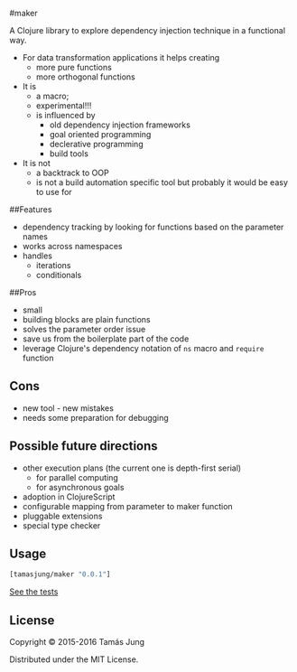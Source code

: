 
[](doc/Cima_da_Conegliano_God_the_Father.jpg)

#maker

A Clojure library to explore dependency injection technique in a functional way. 

* For data transformation applications it helps creating
    * more pure functions
    * more orthogonal functions
* It is 
  * a macro;
  * experimental!!!
  * is influenced by
    * old dependency injection frameworks
    * goal oriented programming
    * declerative programming
    * build tools
* It is not
  * a backtrack to OOP
  * is not a build automation specific tool but probably it would be easy to use for

##Features

* dependency tracking by looking for functions based on the parameter names
* works across namespaces
* handles 
  * iterations
  * conditionals

##Pros
* small
* building blocks are plain functions
* solves the parameter order issue
* save us from the boilerplate part of the code
* leverage Clojure's dependency notation of `ns` macro and `require` function

## Cons
* new tool - new mistakes
* needs some preparation for debugging

## Possible future directions
* other execution plans (the current one is depth-first serial)
  * for parallel computing 
  * for asynchronous goals
* adoption in ClojureScript
* configurable mapping from parameter to maker function
* pluggable extensions
* special type checker

## Usage
```clj
[tamasjung/maker "0.0.1"]
```
[See the tests](test/maker/core_test.clj)

## License

Copyright © 2015-2016 Tamás Jung

Distributed under the MIT License.
